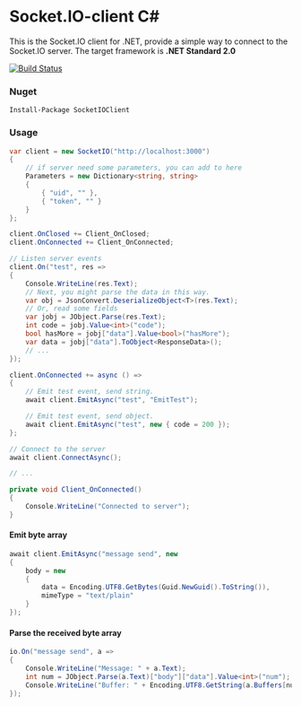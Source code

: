 # Socket.IO-client C#

This is the Socket.IO client for .NET, provide a simple way to connect to the Socket.IO server. The target framework is **.NET Standard 2.0**

[![Build Status](https://herowong.visualstudio.com/socket.io-client/_apis/build/status/doghappy.socket.io-client-csharp?branchName=master)](https://herowong.visualstudio.com/socket.io-client/_build/latest?definitionId=15&branchName=master)

### Nuget

```
Install-Package SocketIOClient
```

### Usage

```cs
var client = new SocketIO("http://localhost:3000")
{
    // if server need some parameters, you can add to here
    Parameters = new Dictionary<string, string>
    {
        { "uid", "" },
        { "token", "" }
    }
};

client.OnClosed += Client_OnClosed;
client.OnConnected += Client_OnConnected;

// Listen server events
client.On("test", res =>
{
    Console.WriteLine(res.Text);
    // Next, you might parse the data in this way.
    var obj = JsonConvert.DeserializeObject<T>(res.Text);
    // Or, read some fields
    var jobj = JObject.Parse(res.Text);
    int code = jobj.Value<int>("code");
    bool hasMore = jobj["data"].Value<bool>("hasMore");
    var data = jobj["data"].ToObject<ResponseData>();
    // ...
});

client.OnConnected += async () =>
{
    // Emit test event, send string.
    await client.EmitAsync("test", "EmitTest");

    // Emit test event, send object.
    await client.EmitAsync("test", new { code = 200 });
};

// Connect to the server
await client.ConnectAsync();

// ...

private void Client_OnConnected()
{
    Console.WriteLine("Connected to server");
}
```

#### Emit byte array

```cs
await client.EmitAsync("message send", new
{
    body = new
    {
        data = Encoding.UTF8.GetBytes(Guid.NewGuid().ToString()),
        mimeType = "text/plain"
    }
});
```

#### Parse the received byte array

```cs
io.On("message send", a =>
{
    Console.WriteLine("Message: " + a.Text);
    int num = JObject.Parse(a.Text)["body"]["data"].Value<int>("num");
    Console.WriteLine("Buffer: " + Encoding.UTF8.GetString(a.Buffers[num]));
});
```